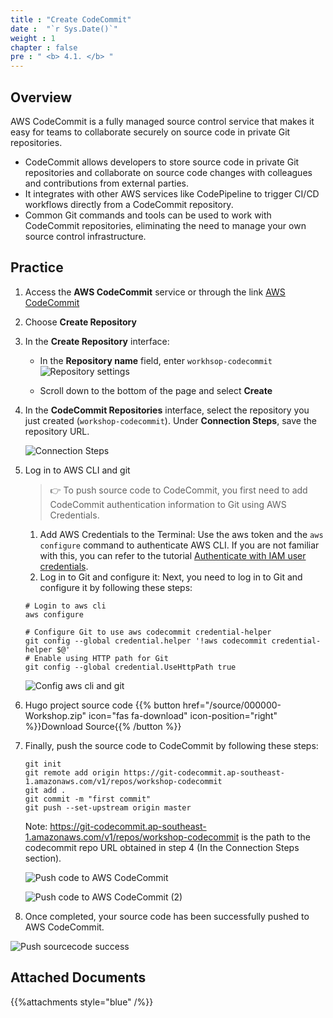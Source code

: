 ```yaml
---
title : "Create CodeCommit"
date :  "`r Sys.Date()`" 
weight : 1
chapter : false
pre : " <b> 4.1. </b> "
---
```

## Overview

AWS CodeCommit is a fully managed source control service that makes it easy for teams to collaborate securely on source code in private Git repositories.
- CodeCommit allows developers to store source code in private Git repositories and collaborate on source code changes with colleagues and contributions from external parties.
- It integrates with other AWS services like CodePipeline to trigger CI/CD workflows directly from a CodeCommit repository.
- Common Git commands and tools can be used to work with CodeCommit repositories, eliminating the need to manage your own source control infrastructure.

## Practice

1. Access the **AWS CodeCommit** service or through the link [AWS CodeCommit](https://console.aws.amazon.com/codesuite/codecommit/repositories)

2. Choose **Create Repository**

3. In the **Create Repository** interface:
   
    - In the **Repository name** field, enter `workhsop-codecommit`
    ![Repository settings](/fcj-workshop1/images/4-cicd/4.1-codecommit/4.1.1-create.png)

    - Scroll down to the bottom of the page and select **Create**

4. In the **CodeCommit Repositories** interface, select the repository you just created (`workshop-codecommit`). Under **Connection Steps**, save the repository URL.

    ![Connection Steps](/fcj-workshop1/images/4-cicd/4.1-codecommit/4.1.2-connection.png)

5. Log in to AWS CLI and git

    > 👉 To push source code to CodeCommit, you first need to add CodeCommit authentication information to Git using AWS Credentials.
    
    1. Add AWS Credentials to the Terminal: Use the aws token and the `aws configure` command to authenticate AWS CLI. If you are not familiar with this, you can refer to the tutorial [Authenticate with IAM user credentials](https://docs.aws.amazon.com/cli/latest/userguide/cli-authentication-user.html).
   2. Log in to Git and configure it: Next, you need to log in to Git and configure it by following these steps:

    ```shell
    # Login to aws cli
    aws configure

    # Configure Git to use aws codecommit credential-helper
    git config --global credential.helper '!aws codecommit credential-helper $@'
    # Enable using HTTP path for Git
    git config --global credential.UseHttpPath true
    ```
    ![Config aws cli and git](/fcj-workshop1/images/4-cicd/4.1-codecommit/4.1.3-cli-config.png)

6. Hugo project source code {{% button href="/source/000000-Workshop.zip" icon="fas fa-download" icon-position="right" %}}Download Source{{% /button %}}

7. Finally, push the source code to CodeCommit by following these steps:

    ```shell
    git init
    git remote add origin https://git-codecommit.ap-southeast-1.amazonaws.com/v1/repos/workshop-codecommit
    git add .
    git commit -m "first commit"
    git push --set-upstream origin master
    ```

    Note: https://git-codecommit.ap-southeast-1.amazonaws.com/v1/repos/workshop-codecommit is the path to the codecommit repo URL obtained in step 4 (In the Connection Steps section).
  
    ![Push code to AWS CodeCommit](/fcj-workshop1/images/4-cicd/4.1-codecommit/4.1.4-git-commit.png)
  
    ![Push code to AWS CodeCommit (2)](/fcj-workshop1/images/4-cicd/4.1-codecommit/4.1.5-git-commit.png)

8. Once completed, your source code has been successfully pushed to AWS CodeCommit.

![Push sourcecode success](/fcj-workshop1/images/4-cicd/4.1-codecommit/4.1.6-commit-success.png)

## Attached Documents

{{%attachments style="blue" /%}}
